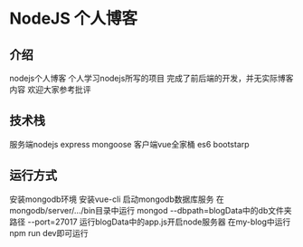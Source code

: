 # NodeJS 个人博客

介绍
--------------------------------------------------------------------------------------
nodejs个人博客 个人学习nodejs所写的项目
完成了前后端的开发，并无实际博客内容
欢迎大家参考批评

技术栈 
---------------------------------------------------------------------------------------
服务端nodejs express mongoose 
客户端vue全家桶 es6 bootstarp 


运行方式
---------------------------------------------------------------------------------------
安装mongodb环境
安装vue-cli
启动mongodb数据库服务 在mongodb/server/.../bin目录中运行  mongod --dbpath=blogData中的db文件夹路径 --port=27017
运行blogData中的app.js开启node服务器
在my-blog中运行npm run dev即可运行
